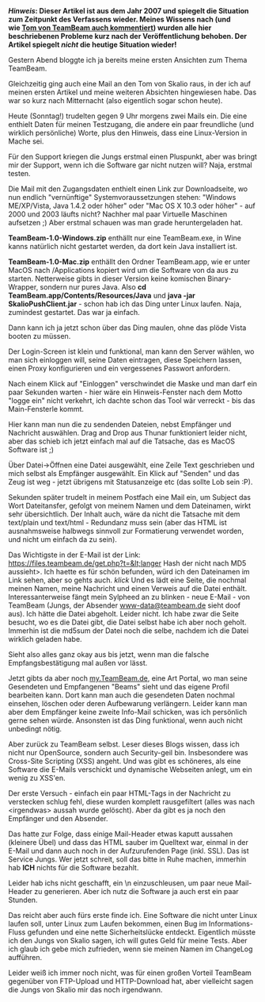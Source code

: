 <html><body><strong><em>Hinweis</em>: Dieser Artikel ist aus dem Jahr 2007 und spiegelt die Situation zum Zeitpunkt des Verfassens wieder. Meines Wissens nach (und wie <a href="http://www.die-welt.net/2007/08/teambeam_sicher_noch_nicht/#comment-95">Tom von TeamBeam auch kommentiert</a>) wurden alle hier beschriebenen Probleme kurz nach der Veröffentlichung behoben. Der Artikel spiegelt <em>nicht</em> die heutige Situation wieder!</strong>



Gestern Abend bloggte ich ja bereits meine ersten Ansichten zum Thema TeamBeam.

Gleichzeitig ging auch eine Mail an den Tom von Skalio raus, in der ich auf meinen ersten Artikel und meine weiteren Absichten hingewiesen habe. Das war so kurz nach Mitternacht (also eigentlich sogar schon heute).



Heute (Sonntag!) trudelten gegen 9 Uhr morgens zwei Mails ein. Die eine enthielt Daten für meinen Testzugang, die andere ein paar freundliche (und wirklich persönliche) Worte, plus den Hinweis, dass eine Linux-Version in Mache sei.

Für den Support kriegen die Jungs erstmal einen Pluspunkt, aber was bringt mir der Support, wenn ich die Software gar nicht nutzen will? Naja, erstmal testen.



Die Mail mit den Zugangsdaten enthielt einen Link zur Downloadseite, wo nun endlich "vernünftige" Systemvoraussetzungen stehen: "Windows ME/XP/Vista, Java 1.4.2 oder höher" oder "Mac OS X 10.3 oder höher" - auf 2000 und 2003 läufts nicht? Nachher mal paar Virtuelle Maschinen aufsetzen ;) Aber erstmal schauen was man grade heruntergeladen hat.

<strong>TeamBeam-1.0-Windows.zip</strong> enthällt nur eine TeamBeam.exe, in Wine kanns natürlich nicht gestartet werden, da dort kein Java installiert ist.

<strong>TeamBeam-1.0-Mac.zip</strong> enthällt den Ordner TeamBeam.app, wie er unter MacOS nach /Applications kopiert wird um die Software von da aus zu starten. Netterweise gibts in dieser Version keine komischen Binary-Wrapper, sondern nur pures Java. Also <strong>cd TeamBeam.app/Contents/Resources/Java</strong> und <strong>java -jar SkalioPushClient.jar</strong> - schon hab ich das Ding unter Linux laufen. Naja, zumindest gestartet. Das war ja einfach.



Dann kann ich ja jetzt schon über das Ding maulen, ohne das plöde Vista booten zu müssen.



Der Login-Screen ist klein und funktional, man kann den Server wählen, wo man sich einloggen will, seine Daten eintragen, diese Speichern lassen, einen Proxy konfigurieren und ein vergessenes Passwort anfordern.

Nach einem Klick auf "Einloggen" verschwindet die Maske und man darf ein paar Sekunden warten - hier wäre ein Hinweis-Fenster nach dem Motto "logge ein" nicht verkehrt, ich dachte schon das Tool wär verreckt - bis das Main-Fensterle kommt.

Hier kann man nun die zu sendenden Dateien, nebst Empfänger und Nachricht auswählen. Drag and Drop aus Thunar funktioniert leider nicht, aber das schieb ich jetzt einfach mal auf die Tatsache, das es MacOS Software ist ;)

Über Datei-&gt;Öffnen eine Datei ausgewählt, eine Zeile Text geschrieben und mich selbst als Empfänger ausgewählt. Ein Klick auf "Senden" und das Zeug ist weg - jetzt übrigens mit Statusanzeige etc (das sollte Lob sein :P).

Sekunden später trudelt in meinem Postfach eine Mail ein, um Subject das Wort Dateitansfer, gefolgt von meinem Namen und dem Dateinamen, wirkt sehr übersichtlich. Der Inhalt auch, wäre da nicht die Tatsache mit dem text/plain und text/html - Redundanz muss sein (aber das HTML ist ausnahmsweise halbwegs sinnvoll zur Formatierung verwendet worden, und nicht um einfach da zu sein).

Das Wichtigste in der E-Mail ist der Link: https://files.teambeam.de/get.php?t=&lt;langer Hash der nicht nach MD5 aussieht&gt;. Ich haette es für schön befunden, würd ich den Dateinamen im Link sehen, aber so gehts auch. *klick* Und es lädt eine Seite, die nochmal meinen Namen, meine Nachricht und einen Verweis auf die Datei enthält. Interessanterweise fängt mein Sylpheed an zu blinken - neue E-Mail - von TeamBeam (Jungs, der Absender www-data@teambeam.de sieht doof aus). Ich hätte die Datei abgeholt. Leider nicht. Ich habe zwar die Seite besucht, wo es die Datei gibt, die Datei selbst habe ich aber noch geholt. Immerhin ist die md5sum der Datei noch die selbe, nachdem ich die Datei wirklich geladen habe.



Sieht also alles ganz okay aus bis jetzt, wenn man die falsche Empfangsbestätigung mal außen vor lässt.



Jetzt gibts da aber noch <a href="https://my.teambeam.de/" target="_blank">my.TeamBeam.de</a>, eine Art Portal, wo man seine Gesendeten und Empfangenen "Beams" sieht und das eigene Profil bearbeiten kann. Dort kann man auch die gesendeten Daten nochmal einsehen, löschen oder deren Aufbewarung verlängern. Leider kann man aber dem Empfänger keine zweite Info-Mail schicken, was ich persönlich gerne sehen würde. Ansonsten ist das Ding funktional, wenn auch nicht unbedingt nötig.



Aber zurück zu TeamBeam selbst. Leser dieses Blogs wissen, dass ich nicht nur OpenSource, sondern auch Security-geil bin. Insbesondere was Cross-Site Scripting (XSS) angeht. Und was gibt es schöneres, als eine Software die E-Mails verschickt und dynamische Webseiten anlegt, um ein wenig zu XSS'en.



Der erste Versuch - einfach ein paar HTML-Tags in der Nachricht zu verstecken schlug fehl, diese wurden komplett rausgefiltert (alles was nach &lt;irgendwas&gt; aussah wurde gelöscht). Aber da gibt es ja noch den Empfänger und den Absender.

Das hatte zur Folge, dass einige Mail-Header etwas kaputt aussahen (kleinere Übel) und dass das HTML sauber im Quelltext war, einmal in der E-Mail und dann auch noch in der Aufzurufenden Page (inkl. SSL). Das ist Service Jungs. Wer jetzt schreit, soll das bitte in Ruhe machen, immerhin hab <strong>ICH</strong> nichts für die Software bezahlt.

Leider hab ichs nicht geschafft, ein \n einzuschleusen, um paar neue Mail-Header zu generieren. Aber ich nutz die Software ja auch erst ein paar Stunden.



Das reicht aber auch fürs erste finde ich. Eine Software die nicht unter Linux laufen soll, unter Linux zum Laufen bekommen, einen Bug im Informations-Fluss gefunden und eine nette Sicherheitslücke entdeckt. Eigentlich müsste ich den Jungs von Skalio sagen, ich will gutes Geld für meine Tests. Aber ich glaub ich gebe mich zufrieden, wenn sie meinen Namen im ChangeLog aufführen.



Leider weiß ich immer noch nicht, was für einen großen Vorteil TeamBeam gegenüber von FTP-Upload und HTTP-Download hat, aber vielleicht sagen die Jungs von Skalio mir das noch irgendwann.</body></html>